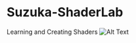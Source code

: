 # Suzuka-ShaderLab
Learning and Creating Shaders
![Alt Text](https://github.com/{user}/{repo}/raw/master/Suzuka-ShaderLab/Images/DissolveShader.gif)
